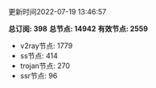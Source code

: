 更新时间2022-07-19 13:46:57

**总订阅: 398**
**总节点: 14942**
**有效节点: 2559**
- v2ray节点: 1779
- ss节点: 414
- trojan节点: 270
- ssr节点: 96
